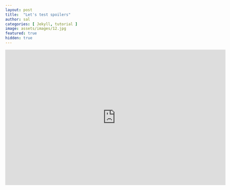 ```yaml
---
layout: post
title:  "Let's test spoilers"
author: sal
categories: [ Jekyll, tutorial ]
image: assets/images/12.jpg
featured: true
hidden: true
---
```


<iframe src="https://openload.co/embed/gWxbLi1qy14/test.mp4" scrolling="no" frameborder="0" width="700" height="430" allowfullscreen="true" webkitallowfullscreen="true" mozallowfullscreen="true"></iframe>
